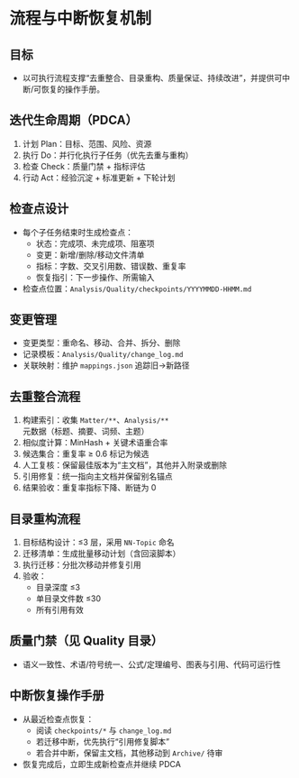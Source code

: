 # 流程与中断恢复机制

## 目标

- 以可执行流程支撑“去重整合、目录重构、质量保证、持续改进”，并提供可中断/可恢复的操作手册。

## 迭代生命周期（PDCA）

1. 计划 Plan：目标、范围、风险、资源
2. 执行 Do：并行化执行子任务（优先去重与重构）
3. 检查 Check：质量门禁 + 指标评估
4. 行动 Act：经验沉淀 + 标准更新 + 下轮计划

## 检查点设计

- 每个子任务结束时生成检查点：
  - 状态：完成项、未完成项、阻塞项
  - 变更：新增/删除/移动文件清单
  - 指标：字数、交叉引用数、错误数、重复率
  - 恢复指引：下一步操作、所需输入
- 检查点位置：`Analysis/Quality/checkpoints/YYYYMMDD-HHMM.md`

## 变更管理

- 变更类型：重命名、移动、合并、拆分、删除
- 记录模板：`Analysis/Quality/change_log.md`
- 关联映射：维护 `mappings.json` 追踪旧->新路径

## 去重整合流程

1. 构建索引：收集 `Matter/**`、`Analysis/**` 元数据（标题、摘要、词频、主题）
2. 相似度计算：MinHash + 关键术语重合率
3. 候选集合：重复率 ≥ 0.6 标记为候选
4. 人工复核：保留最佳版本为“主文档”，其他并入附录或删除
5. 引用修复：统一指向主文档并保留别名锚点
6. 结果验收：重复率指标下降、断链为 0

## 目录重构流程

1. 目标结构设计：≤3 层，采用 `NN-Topic` 命名
2. 迁移清单：生成批量移动计划（含回滚脚本）
3. 执行迁移：分批次移动并修复引用
4. 验收：
   - 目录深度 ≤3
   - 单目录文件数 ≤30
   - 所有引用有效

## 质量门禁（见 Quality 目录）

- 语义一致性、术语/符号统一、公式/定理编号、图表与引用、代码可运行性

## 中断恢复操作手册

- 从最近检查点恢复：
  - 阅读 `checkpoints/*` 与 `change_log.md`
  - 若迁移中断，优先执行“引用修复脚本”
  - 若合并中断，保留主文档，其他移动到 `Archive/` 待审
- 恢复完成后，立即生成新检查点并继续 PDCA
